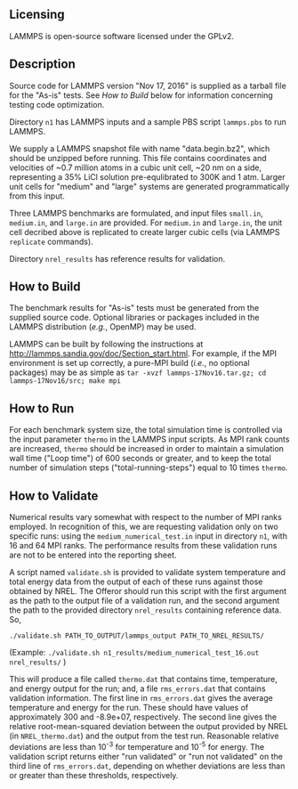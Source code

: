 ## Licensing
LAMMPS is open-source software licensed under the GPLv2. 

Description
-----------
Source code for LAMMPS version "Nov 17, 2016" is supplied as a tarball file for the "As-is" tests. See _How to Build_ below for information concerning testing code optimization.

Directory `n1` has LAMMPS inputs and a sample PBS script `lammps.pbs` to run LAMMPS. 

We supply a LAMMPS snapshot file with name "data.begin.bz2", which should be unzipped before running. This file contains coordinates and velocities of ~0.7 million atoms in a cubic unit cell, ~20 nm on a side, representing a 35% LiCl solution pre-equlibrated to 300K and 1 atm. Larger unit cells for "medium" and "large" systems are generated programmatically from this input.

Three LAMMPS benchmarks are formulated, and input files `small.in`, `medium.in`, and `large.in` are provided. For `medium.in` and `large.in`, the unit cell decribed above is replicated to create larger cubic cells (via LAMMPS `replicate` commands).    

Directory `nrel_results` has reference results for validation. 

How to Build
------------
The benchmark results for "As-is" tests must be generated from the supplied source code. Optional libraries or packages included in the LAMMPS distribution (*e.g.*, OpenMP) may be used.

LAMMPS can be built by following the instructions at http://lammps.sandia.gov/doc/Section_start.html. For example, if the MPI environment is set up correctly, a pure-MPI build (*i.e.*, no optional packages) may be as simple as
`tar -xvzf lammps-17Nov16.tar.gz; cd lammps-17Nov16/src; make mpi`

How to Run  
----------
For each benchmark system size, the total simulation time is controlled via the input parameter `thermo` in the LAMMPS input scripts. As MPI rank counts are increased, `thermo` should be increased in order to maintain a simulation wall time ("Loop time") of 600 seconds or greater, and to keep the total number of simulation steps ("total-running-steps") equal to 10 times `thermo`. 

How to Validate
-------------------------
Numerical results vary somewhat with respect to the number of MPI ranks employed. In recognition of this, we are requesting validation only on two specific runs: using the `medium_numerical_test.in` input in directory `n1`, with 16 and 64 MPI ranks. The performance results from these validation runs are not to be entered into the reporting sheet.

A script named `validate.sh` is provided to validate system temperature and total energy data from the output of each of these runs against those obtained by NREL. The Offeror should run this script with the first argument as the path to the output file of a validation run, and the second argument the path to the provided directory `nrel_results` containing reference data. So,

`./validate.sh PATH_TO_OUTPUT/lammps_output PATH_TO_NREL_RESULTS/`

(Example: `./validate.sh n1_results/medium_numerical_test_16.out nrel_results/` ) 

This will produce a file called `thermo.dat` that contains time, temperature, and energy output for the run; and, a file `rms_errors.dat` that contains validation information. The first line in `rms_errors.dat` gives the average temperature and energy for the run. These should have values of approximately 300 and -8.9e+07, respectively. The second line gives the relative root-mean-squared deviation between the output provided by NREL (in `NREL_thermo.dat`) and the output from the test run. Reasonable relative deviations are less than 10<sup>-3</sup> for temperature and 10<sup>-5</sup> for energy. The validation script returns either "run validated" or "run not validated" on the third line of `rms_errors.dat`, depending on whether deviations are less than or greater than these thresholds, respectively.

